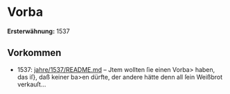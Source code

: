 # Vorba

**Ersterwähnung:** 1537

## Vorkommen
- 1537: [jahre/1537/README.md](../jahre/1537/README.md) – Jtem wollten
ſie einen Vorba> haben, das iſ}, daß keiner ba>en dürfte,
der andere hätte denn all ſein Weißbrot verkauſt...
